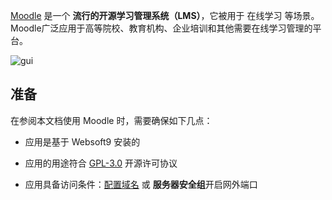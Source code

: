 [Moodle](https://moodle.com/) 是一个 **流行的开源学习管理系统（LMS）**，它被用于 在线学习  等场景。Moodle广泛应用于高等院校、教育机构、企业培训和其他需要在线学习管理的平台。


![gui](https://libs.websoft9.com/Websoft9/DocsPicture/zh/moodle/moodlegui-websoft9.jpg)


## 准备

在参阅本文档使用 Moodle 时，需要确保如下几点：

- 应用是基于 Websoft9 安装的

- 应用的用途符合 [GPL-3.0](https://opensource.org/licenses/GPL-3.0) 开源许可协议

- 应用具备访问条件：[配置域名](./domain-set) 或 **服务器安全组**开启网外端口